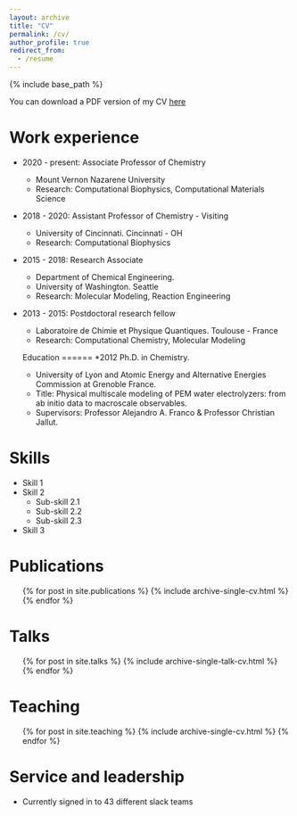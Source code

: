 ```yaml
---
layout: archive
title: "CV"
permalink: /cv/
author_profile: true
redirect_from:
  - /resume
---
```


{% include base_path %}

You can download a PDF version of my CV [here](http://oliveiralfl.github.io/files/Oliveira_CV.pdf)

Work experience
======
* 2020 - present: Associate Professor of Chemistry 
  * Mount Vernon Nazarene University
  * Research: Computational Biophysics, Computational Materials Science

* 2018 - 2020: Assistant Professor of Chemistry - Visiting
  * University of Cincinnati. Cincinnati - OH 
  * Research: Computational Biophysics
 
* 2015 - 2018: Research Associate
  * Department of Chemical Engineering.
  * University of Washington. Seattle 
  * Research: Molecular Modeling, Reaction Engineering
 
* 2013 - 2015: Postdoctoral research fellow
  * Laboratoire de Chimie et Physique Quantiques. Toulouse - France
  * Research: Computational Chemistry, Molecular Modeling
    
 
  Education
======
*2012 Ph.D. in Chemistry.
  * University of Lyon and Atomic Energy and Alternative Energies Commission at Grenoble France.
  * Title: Physical multiscale modeling of PEM water electrolyzers: from ab initio data to macroscale observables.
  * Supervisors: Professor Alejandro A. Franco & Professor Christian Jallut.
  
Skills
======
* Skill 1
* Skill 2
  * Sub-skill 2.1
  * Sub-skill 2.2
  * Sub-skill 2.3
* Skill 3

Publications
======
  <ul>{% for post in site.publications %}
    {% include archive-single-cv.html %}
  {% endfor %}</ul>
  
Talks
======
  <ul>{% for post in site.talks %}
    {% include archive-single-talk-cv.html %}
  {% endfor %}</ul>
  
Teaching
======
  <ul>{% for post in site.teaching %}
    {% include archive-single-cv.html %}
  {% endfor %}</ul>
  
Service and leadership
======
* Currently signed in to 43 different slack teams
